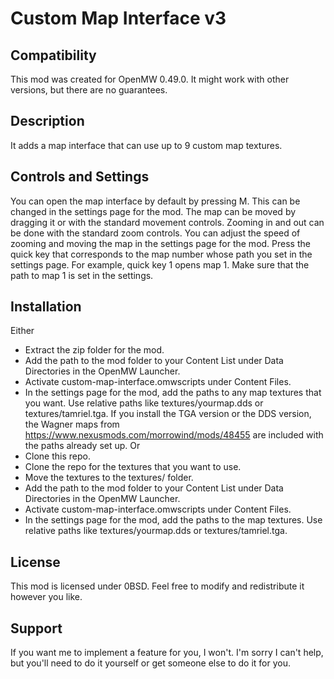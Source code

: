 # Custom Map Interface v3
## Compatibility 
This mod was created for OpenMW 0.49.0.
It might work with other versions, but there are no guarantees.

## Description
It adds a map interface that can use up to 9 custom map textures.

## Controls and Settings
You can open the map interface by default by pressing M.
This can be changed in the settings page for the mod.
The map can be moved by dragging it or with the standard movement controls.
Zooming in and out can be done with the standard zoom controls.
You can adjust the speed of zooming and moving the map in the settings page for the mod.
Press the quick key that corresponds to the map number whose path you set in the settings page.
For example, quick key 1 opens map 1. Make sure that the path to map 1 is set in the settings.

## Installation
Either
- Extract the zip folder for the mod.
- Add the path to the mod folder to your Content List under Data Directories in the OpenMW Launcher.
- Activate custom-map-interface.omwscripts under Content Files.
- In the settings page for the mod, add the paths to any map textures that you want. Use relative paths like textures/yourmap.dds or textures/tamriel.tga.
  If you install the TGA version or the DDS version, the Wagner maps from https://www.nexusmods.com/morrowind/mods/48455 are included with the paths already
  set up.
Or
- Clone this repo.
- Clone the repo for the textures that you want to use.
- Move the textures to the textures/ folder.
- Add the path to the mod folder to your Content List under Data Directories in the OpenMW Launcher.
- Activate custom-map-interface.omwscripts under Content Files.
- In the settings page for the mod, add the paths to the map textures. Use relative paths like textures/yourmap.dds or textures/tamriel.tga.

## License
This mod is licensed under 0BSD. Feel free to modify and redistribute it however you like.

## Support
If you want me to implement a feature for you, I won't.
I'm sorry I can't help, but you'll need to do it yourself or get someone else to do it for you.

